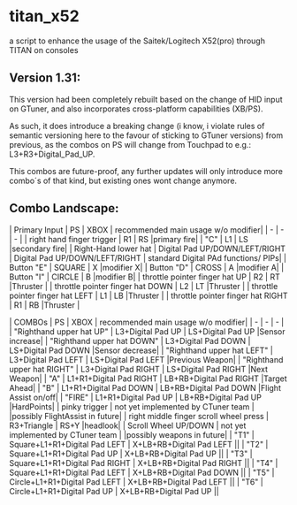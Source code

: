 # titan_x52

a script to enhance the usage of the Saitek/Logitech X52(pro) through TITAN on consoles

## Version 1.31:

This version had been completely rebuilt based on the change of HID input on GTuner, and also incorporates cross-platform capabilities (XB/PS).

As such, it does introduce a breaking change (i know, i violate rules of semantic versioning here to the favour of sticking to GTuner versions) from previous, as the combos on PS will change from Touchpad to e.g.: L3+R3+Digital_Pad_UP.

This combos are future-proof, any further updates will only introduce more combo´s of that kind, but existing ones wont change anymore.

## Combo Landscape:

| Primary Input | PS | XBOX | recommended main usage w/o modifier|
| - | - | - |
| right hand finger trigger | R1 | RS |primary fire|
| "C"  | L1 | LS |secondary fire|
| Right-Hand lower hat | Digital Pad UP/DOWN/LEFT/RIGHT | Digital Pad UP/DOWN/LEFT/RIGHT | standard Digital PAd functions/ PIPs|
| Button "E" | SQUARE | X |modifier X|
| Button "D" | CROSS | A |modifier A|
| Button "I" | CIRCLE | B |modifier B|
| throttle pointer finger hat UP | R2 | RT |Thruster |
| throttle pointer finger hat DOWN | L2 | LT |Thruster |
| throttle pointer finger hat LEFT | L1 | LB |Thruster |
| throttle pointer finger hat RIGHT | R1 | RB |Thruster |


| COMBOs | PS | XBOX | recommended main usage w/o modifier|
| - | - | - |
| "Righthand upper hat UP" | L3+Digital Pad UP | LS+Digital Pad UP |Sensor increase|
| "Righthand upper hat DOWN" | L3+Digital Pad DOWN | LS+Digital Pad DOWN |Sensor decrease|
| "Righthand upper hat LEFT" | L3+Digital Pad LEFT | LS+Digital Pad LEFT |Previous Weapon|
| "Righthand upper hat RIGHT" | L3+Digital Pad RIGHT | LS+Digital Pad RIGHT |Next Weapon|
| "A" | L1+R1+Digital Pad RIGHT | LB+RB+Digital Pad RIGHT |Target Ahead|
| "B" | L1+R1+Digital Pad DOWN | LB+RB+Digital Pad DOWN |Flight Assist on/off|
| "FIRE" | L1+R1+Digital Pad UP | LB+RB+Digital Pad UP |HardPoints|
| pinky trigger | not yet implemented by CTuner team |   |possibly FlightAssist in future|
| right middle finger scroll wheel press | R3+Triangle | RS+Y |headlook|
| Scroll Wheel UP/DOWN | not yet implemented by CTuner team |   |possibly weapons in future|
| "T1" | Square+L1+R1+Digital Pad LEFT | X+LB+RB+Digital Pad LEFT ||
| "T2" | Square+L1+R1+Digital Pad UP | X+LB+RB+Digital Pad UP ||
| "T3" | Square+L1+R1+Digital Pad RIGHT | X+LB+RB+Digital Pad RIGHT ||
| "T4" | Square+L1+R1+Digital Pad LEFT | X+LB+RB+Digital Pad DOWN ||
| "T5" | Circle+L1+R1+Digital Pad LEFT | X+LB+RB+Digital Pad LEFT ||
| "T6" | Circle+L1+R1+Digital Pad UP | X+LB+RB+Digital Pad UP ||
